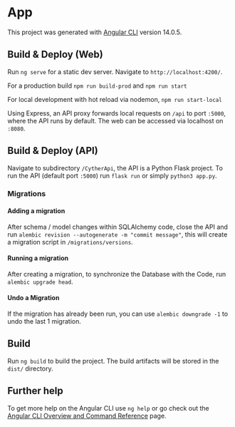 # App

This project was generated with [Angular CLI](https://github.com/angular/angular-cli) version 14.0.5.

## Build & Deploy (Web)

Run `ng serve` for a static dev server. Navigate to `http://localhost:4200/`.

For a production build `npm run build-prod` and `npm run start`

For local development with hot reload via nodemon, `npm run start-local`

Using Express, an API proxy forwards local requests on `/api` to port `:5000`, where the API runs by default. The web can be accessed via localhost on `:8080`.

## Build & Deploy (API)
Navigate to subdirectory `/CytherApi`, the API is a Python Flask project. To run the API (default port `:5000`) run `flask run` or simply `python3 app.py`.

### Migrations
#### Adding a migration
After schema / model changes within SQLAlchemy code, close the API and run `alembic revision --autogenerate -m "commit message"`, this will create a migration script in `/migrations/versions`.

#### Running a migration
After creating a migration, to synchronize the Database with the Code, run `alembic upgrade head`.

#### Undo a Migration
If the migration has already been run, you can use `alembic downgrade -1` to undo the last 1 migration.

## Build

Run `ng build` to build the project. The build artifacts will be stored in the `dist/` directory.

## Further help

To get more help on the Angular CLI use `ng help` or go check out the [Angular CLI Overview and Command Reference](https://angular.io/cli) page.
